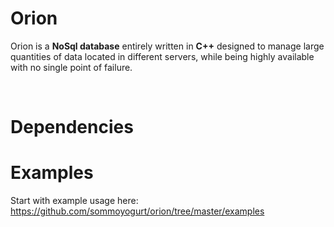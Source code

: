 # Orion
Orion is a **NoSql database** entirely written in **C++** designed to manage large quantities of data located in
different servers, while being highly available with no single point of failure.<br />
<!--Orion implements advanced memory pooling, shared memory, custom implementations for mutex, smart
pointers and different tree structures, including, **RedBlack** and **O2**.<br />
The key value memorization offers the possibility to executing queries with **thousands ORs** in an extremely
rapid way. Values corresponding to keys are organized in columns that, in turn, are clustered in column
families. Column families are defined when the database is created, but columns can be added to a family
anytime. Furthermore, columns are added by simply defining the keys and different keys can have a different
column number in the same family. Values belonging to a column family are memorized together, since Orion
uses a hybrid approach between column and row oriented DB.<br />
A particular **caching** and **sorting** system allows to efficiently manage queries with **several "IN" operators** and
thousands of elements and this makes Orion particularly suited to solve **geospatial queries** on moving parts and
complex tagging conditions.--><br />
# Dependencies

# Examples

Start with example usage here: https://github.com/sommoyogurt/orion/tree/master/examples<br />
